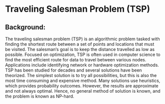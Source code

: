 # Traveling Salesman Problem (TSP)
## Background: 
The traveling salesman problem (TSP) is an algorithmic problem tasked with finding the shortest route between a set of points and locations that must be visited. The salesman‘s goal is to keep the distance travelled as low as possible. Focused on optimization, TSP is often used in computer science to find the most efficient route for data to travel between various nodes. Applications include identifying network or hardware optimization methods. TSP has been studied for decades and several solutions have been theorized. The simplest solution is to try all possibilities, but this is also the most time consuming and expensive method. Many solutions use heuristics, which provides probability outcomes. However, the results are approximate and not always optimal. Hence, no general method of solution is known, and the problem is known as NP-hard.
